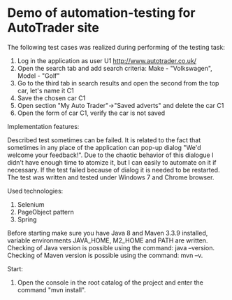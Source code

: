 # Demo of automation-testing for AutoTrader site

The following test cases was realized during performing of the testing task:
1) Log in the application as user U1 http://www.autotrader.co.uk/
2) Open the search tab and add search criteria: Make - "Volkswagen", Model - "Golf"
3) Go to the third tab in search results and open the second from the top car, let's name it C1
4) Save the chosen car C1
5) Open section "My Auto Trader"->"Saved adverts" and delete the car C1
6) Open the form of car C1, verify the car is not saved

Implementation features:

Described test sometimes can be failed. It is related to the fact that sometimes in any place of the application can pop-up dialog "We'd welcome your feedback!".
Due to the chaotic behavior of this dialogue I didn’t have enough time to atomize it, but I can easily to automate on it if necessary.
If the test failed because of dialog it is needed to be restarted.
The test was written and tested under Windows 7 and Chrome browser.

Used technologies:
1) Selenium
2) PageObject pattern
3) Spring

Before starting make sure you have Java 8 and Maven 3.3.9 installed, variable environments JAVA_HOME, M2_HOME and PATH are written.
Checking of Java version is possible using the command: java –version.
Checking of Maven version is possible using the command: mvn –v.

Start:
1) Open the console in the root catalog of the project and enter the command "mvn install".